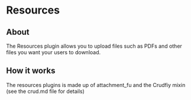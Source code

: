 # Resources

## About

The Resources plugin allows you to upload files such as PDFs and other files you want your users to download.

## How it works

The resources plugins is made up of attachment_fu and the Crudfiy mixin (see the crud.md file for details)